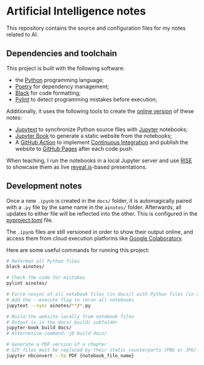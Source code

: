 # Artificial Intelligence notes

This repository contains the source and configuration files for my notes related to AI.

## Dependencies and toolchain

This project is built with the following software:

- the [Python](https://www.python.org/) programming language;
- [Poetry](https://python-poetry.org/) for dependency management;
- [Black](https://github.com/psf/black) for code formatting;
- [Pylint](https://github.com/pylint-dev/pylint) to detect programming mistakes before execution;

Additionally, it uses the following tools to create the [online version](https://www.bpesquet.fr/ainotes) of these notes:

- [Jupytext](https://jupytext.readthedocs.io) to synchronize Python source files with [Jupyter](https://jupyter.org/) notebooks;
- [Jupyter Book](https://jupyterbook.org) to generate a static website from the notebooks;
- A [GitHub Action](.github/workflows/deploy.yaml) to implement [Continuous Integration](https://en.wikipedia.org/wiki/Continuous_integration) and publish the website to [GitHub Pages](https://pages.github.com/) after each code push.

When teaching, I run the notebooks in a local Jupyter server and use [RISE](https://rise.readthedocs.io) to showcase them as live [reveal.js](https://revealjs.com)-based presentations.

## Development notes

Once a new `.ipynb` is created in the `docs/` folder, it is automagically paired with a `.py` file by the same name in the `ainotes/` folder. Afterwards, all updates to either file will be reflected into the other. This is configured in the [pyproject.toml](pyproject.toml) file.

The `.ipynb` files are still versioned in order to show their output online, and access them from cloud execution platforms like [Google Colaboratory](https://colab.research.google.com/).

Here are some useful commands for running this project:

```bash
# Reformat all Python files
black ainotes/

# Check the code for mistakes
pylint ainotes/

# Force resync of all notebook files (in docs/) with Python files (in ainotes/)
# Add the --execute flag to rerun all notebooks
jupytext --sync ainotes/**/*.py

# Build the website locally from notebook files
# Output is in the docs/_build/ subfolder
jupyter-book build docs/
# Alternative command: jb build docs/

# Generate a PDF version of a chapter
# GIF files must be replaced by their static counterparts (PNG or JPG) in the notebook before launching this command
jupyter nbconvert --to PDF {notebook_file_name}
```
